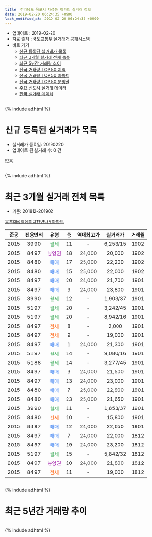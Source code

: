 ```yaml
---
title: 전라남도 목포시 대성동 아파트 실거래 정보
date: 2019-02-20 06:24:35 +0900
last_modified_at: 2019-02-20 06:24:35 +0900
---
```


* 업데이트 : 2019-02-20
* 자료 출처 : [국토교통부 실거래가 공개시스템](http://rt.molit.go.kr)
* 바로 가기
    * [신규 등록된 실거래가 목록](#신규-등록된-실거래가-목록)
    * [최근 3개월 실거래 전체 목록](#최근-3개월-실거래-전체-목록)
    * [최근 5년간 거래량 추이](#최근-5년간-거래량-추이)
    * [전국 거래량 TOP 50 지역](https://inasie.github.io/apt-trade-info/최근-3개월-전국에서-가장-거래가-많이-발생한-지역)
    * [전국 거래량 TOP 50 아파트](https://inasie.github.io/apt-trade-info/최근-3개월-전국에서-가장-거래가-많이-발생한-아파트)
    * [전국 거래량 TOP 50 분양권](https://inasie.github.io/apt-trade-info/최근-3개월-전국에서-가장-거래가-많이-발생한-분양권)
    * [주요 신도시 실거래 데이터](https://inasie.github.io/apt-trade-info/주요-신도시)
    * [전국 실거래 데이터](https://inasie.github.io/apt-trade-info/전국)
<br>
{% include ad.html %}
<br>

# 신규 등록된 실거래가 목록
* 실거래가 등록일: 20190220
* 업데이트 된 실거래 수: 0 건

없음

<br>
{% include ad.html %}
<br>

# 최근 3개월 실거래 전체 목록
* 기준: 201812-201902


[목포대성엘에이치천년나무아파트](https://search.naver.com/search.naver?query=%EC%A0%84%EB%9D%BC%EB%82%A8%EB%8F%84+%EB%AA%A9%ED%8F%AC%EC%8B%9C+%EB%8C%80%EC%84%B1%EB%8F%99+%EB%AA%A9%ED%8F%AC%EB%8C%80%EC%84%B1%EC%97%98%EC%97%90%EC%9D%B4%EC%B9%98%EC%B2%9C%EB%85%84%EB%82%98%EB%AC%B4%EC%95%84%ED%8C%8C%ED%8A%B8)

|준공|전용면적|유형|층|역대최고가|실거래가|거래월|
|:---:|:---:|:---:|:---:|:---:|:---:|:---:|
|2015|39.90|<span style="color:#34a853">월세</span>|11|<span style="color:#444444">-</span>|6,253/15|1902|
|2015|84.97|<span style="color:#9C11A5">분양권</span>|18|<span style="color:#444444">24,000</span>|20,000|1902|
|2015|84.80|<span style="color:#4285f3">매매</span>|17|<span style="color:#444444">25,000</span>|22,200|1902|
|2015|84.80|<span style="color:#4285f3">매매</span>|15|<span style="color:#444444">25,000</span>|22,000|1902|
|2015|84.97|<span style="color:#4285f3">매매</span>|20|<span style="color:#444444">24,000</span>|21,700|1901|
|2015|84.97|<span style="color:#4285f3">매매</span>|9|<span style="color:#444444">24,000</span>|23,800|1901|
|2015|39.90|<span style="color:#34a853">월세</span>|12|<span style="color:#444444">-</span>|1,903/37|1901|
|2015|51.97|<span style="color:#34a853">월세</span>|20|<span style="color:#444444">-</span>|3,242/45|1901|
|2015|51.97|<span style="color:#34a853">월세</span>|20|<span style="color:#444444">-</span>|8,942/16|1901|
|2015|84.97|<span style="color:#ff5a00">전세</span>|8|<span style="color:#444444">-</span>|2,000|1901|
|2015|84.97|<span style="color:#ff5a00">전세</span>|9|<span style="color:#444444">-</span>|19,000|1901|
|2015|84.97|<span style="color:#4285f3">매매</span>|1|<span style="color:#444444">24,000</span>|21,300|1901|
|2015|51.97|<span style="color:#34a853">월세</span>|14|<span style="color:#444444">-</span>|9,080/16|1901|
|2015|51.88|<span style="color:#34a853">월세</span>|14|<span style="color:#444444">-</span>|3,277/45|1901|
|2015|84.97|<span style="color:#4285f3">매매</span>|3|<span style="color:#444444">24,000</span>|21,500|1901|
|2015|84.97|<span style="color:#4285f3">매매</span>|13|<span style="color:#444444">24,000</span>|23,000|1901|
|2015|84.80|<span style="color:#4285f3">매매</span>|7|<span style="color:#444444">25,000</span>|22,900|1901|
|2015|84.80|<span style="color:#4285f3">매매</span>|23|<span style="color:#444444">25,000</span>|21,650|1901|
|2015|39.90|<span style="color:#34a853">월세</span>|11|<span style="color:#444444">-</span>|1,853/37|1901|
|2015|84.80|<span style="color:#ff5a00">전세</span>|10|<span style="color:#444444">-</span>|15,800|1901|
|2015|84.97|<span style="color:#4285f3">매매</span>|12|<span style="color:#444444">24,000</span>|22,650|1901|
|2015|84.97|<span style="color:#4285f3">매매</span>|7|<span style="color:#444444">24,000</span>|22,000|1812|
|2015|84.97|<span style="color:#4285f3">매매</span>|19|<span style="color:#444444">24,000</span>|23,200|1812|
|2015|51.97|<span style="color:#34a853">월세</span>|15|<span style="color:#444444">-</span>|5,842/32|1812|
|2015|84.97|<span style="color:#9C11A5">분양권</span>|10|<span style="color:#444444">24,000</span>|21,800|1812|
|2015|84.97|<span style="color:#ff5a00">전세</span>|11|<span style="color:#444444">-</span>|19,000|1812|


<br>
{% include ad.html %}
<br>

# 최근 5년간 거래량 추이


<div style="width:100%;">
    <canvas id="deal_progress" height="200"></canvas>
</div>

<script>
new Chart(document.getElementById("deal_progress"), {
    type: 'line',
    data: {
        labels: ['201402','201403','201404','201405','201406','201407','201408','201409','201410','201411','201412','201501','201502','201503','201504','201505','201506','201507','201508','201509','201510','201511','201512','201601','201602','201603','201604','201605','201606','201607','201608','201609','201610','201611','201612','201701','201702','201703','201704','201705','201706','201707','201708','201709','201710','201711','201712','201801','201802','201803','201804','201805','201806','201807','201808','201809','201810','201811','201812','201901','201902'],
        datasets: [{
            label: '매매',
            pointRadius: 1,
            data: [0, 0, 0, 0, 0, 0, 0, 0, 0, 0, 0, 0, 0, 0, 0, 0, 0, 0, 0, 0, 0, 0, 0, 2, 0, 0, 2, 1, 3, 0, 2, 1, 1, 4, 5, 1, 5, 3, 5, 4, 4, 4, 4, 7, 4, 7, 4, 11, 9, 10, 13, 10, 4, 3, 8, 11, 6, 4, 3, 8, 3],
            borderColor: "rgba(255, 201, 14, 1)",
            backgroundColor: "rgba(255, 201, 14, 0.5)",
            fill: false,
            lineTension: 0
        },{
            label: '전월세',
            pointRadius: 1,
            data: [0, 0, 0, 0, 0, 0, 0, 0, 0, 0, 0, 0, 1, 1, 0, 0, 6, 1, 3, 1, 5, 3, 9, 28, 101, 77, 39, 9, 9, 12, 7, 9, 7, 3, 3, 4, 5, 4, 2, 3, 4, 3, 7, 6, 6, 2, 7, 18, 20, 58, 14, 18, 13, 5, 5, 2, 5, 3, 2, 9, 1],
            borderColor: "rgba(0, 141, 185, 1)",
            backgroundColor: "rgba(0, 141, 185, 0.5)",
            fill: false,
            lineTension: 0
        }
        ]
    },
    options: {
        responsive: true,
        title: {
            display: false
        },
        tooltips: {
            mode: 'index',
            intersect: false
        },
        hover: {
            mode: 'nearest',
            intersect: true
        },
        scales: {
            xAxes: [{
                display: true,
                scaleLabel: {
                    display: true,
                    labelString: '년/월'
                }
            }],
            yAxes: [{
                display: true,
                ticks: {
                    suggestedMin: 0,
                },
                scaleLabel: {
                    display: true,
                    labelString: '실거래 수'
                }
            }]
        }
    }
});

</script>


<br>
{% include ad.html %}
<br>

